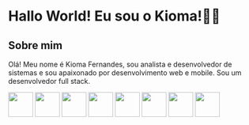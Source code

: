 # Hallo World! Eu sou o Kioma!👋🤓

## Sobre mim
Olá! Meu nome é Kioma Fernandes, sou analista e desenvolvedor de sistemas e sou apaixonado por desenvolvimento web e mobile. Sou um desenvolvedor full stack.

<div>

  <img width=50 heigth=50 src="https://cdn.jsdelivr.net/gh/devicons/devicon@latest/icons/javascript/javascript-plain.svg" />

  <img width=50 heigth=50 src="https://cdn.jsdelivr.net/gh/devicons/devicon@latest/icons/python/python-original.svg" />
  
   <img width=50 heigth=50  src="https://cdn.jsdelivr.net/gh/devicons/devicon@latest/icons/react/react-original.svg" />
   
  <img width=50 heigth=50 src="https://cdn.jsdelivr.net/gh/devicons/devicon@latest/icons/html5/html5-original.svg" />

  
  <img width=50 heigth=50 src="https://cdn.jsdelivr.net/gh/devicons/devicon@latest/icons/css3/css3-original.svg" />

 <img width=50 heigth=50 src="https://cdn.jsdelivr.net/gh/devicons/devicon@latest/icons/mysql/mysql-original-wordmark.svg" />

  <img width=50 heigth=50 src="https://cdn.jsdelivr.net/gh/devicons/devicon@latest/icons/postgresql/postgresql-original.svg" />

  <img width=50 heigth=50 src="https://cdn.jsdelivr.net/gh/devicons/devicon@latest/icons/sqlite/sqlite-original.svg" />
          
          
          
          
          
          
          

</div>


<!--
**kiomafernandes/kiomafernandes** is a ✨ _special_ ✨ repository because its `README.md` (this file) appears on your GitHub profile.

Here are some ideas to get you started:

- 🔭 I’m currently working on ...
- 🌱 I’m currently learning ...
- 👯 I’m looking to collaborate on ...
- 🤔 I’m looking for help with ...
- 💬 Ask me about ...
- 📫 How to reach me: ...
- 😄 Pronouns: ...
- ⚡ Fun fact: ...
-->
